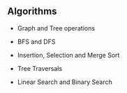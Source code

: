## Algorithms
- Graph and  Tree operations

- BFS and DFS

- Insertion, Selection and Merge Sort

- Tree Traversals

- Linear Search and Binary Search

